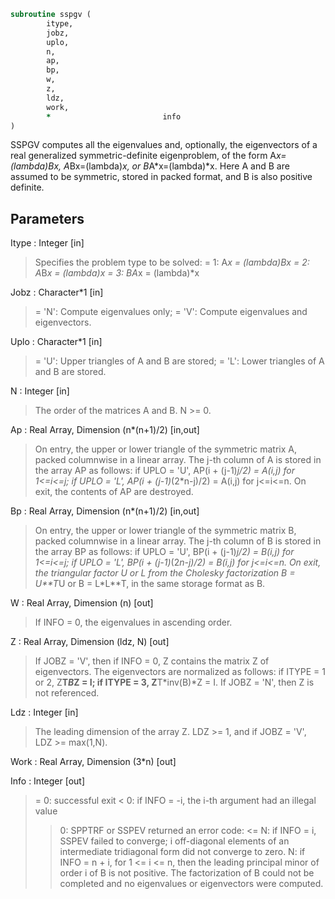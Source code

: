 ```fortran
subroutine sspgv (
		itype,
		jobz,
		uplo,
		n,
		ap,
		bp,
		w,
		z,
		ldz,
		work,
		*                         info
)
```

 SSPGV computes all the eigenvalues and, optionally, the eigenvectors
 of a real generalized symmetric-definite eigenproblem, of the form
 A*x=(lambda)*B*x,  A*Bx=(lambda)*x,  or B*A*x=(lambda)*x.
 Here A and B are assumed to be symmetric, stored in packed format,
 and B is also positive definite.

## Parameters
Itype : Integer [in]
> Specifies the problem type to be solved:
> = 1:  A*x = (lambda)*B*x
> = 2:  A*B*x = (lambda)*x
> = 3:  B*A*x = (lambda)*x

Jobz : Character*1 [in]
> = 'N':  Compute eigenvalues only;
> = 'V':  Compute eigenvalues and eigenvectors.

Uplo : Character*1 [in]
> = 'U':  Upper triangles of A and B are stored;
> = 'L':  Lower triangles of A and B are stored.

N : Integer [in]
> The order of the matrices A and B.  N >= 0.

Ap : Real Array, Dimension (n*(n+1)/2) [in,out]
> On entry, the upper or lower triangle of the symmetric matrix
> A, packed columnwise in a linear array.  The j-th column of A
> is stored in the array AP as follows:
> if UPLO = 'U', AP(i + (j-1)*j/2) = A(i,j) for 1<=i<=j;
> if UPLO = 'L', AP(i + (j-1)*(2*n-j)/2) = A(i,j) for j<=i<=n.
> On exit, the contents of AP are destroyed.

Bp : Real Array, Dimension (n*(n+1)/2) [in,out]
> On entry, the upper or lower triangle of the symmetric matrix
> B, packed columnwise in a linear array.  The j-th column of B
> is stored in the array BP as follows:
> if UPLO = 'U', BP(i + (j-1)*j/2) = B(i,j) for 1<=i<=j;
> if UPLO = 'L', BP(i + (j-1)*(2*n-j)/2) = B(i,j) for j<=i<=n.
> On exit, the triangular factor U or L from the Cholesky
> factorization B = U**T*U or B = L*L**T, in the same storage
> format as B.

W : Real Array, Dimension (n) [out]
> If INFO = 0, the eigenvalues in ascending order.

Z : Real Array, Dimension (ldz, N) [out]
> If JOBZ = 'V', then if INFO = 0, Z contains the matrix Z of
> eigenvectors.  The eigenvectors are normalized as follows:
> if ITYPE = 1 or 2, Z**T*B*Z = I;
> if ITYPE = 3, Z**T*inv(B)*Z = I.
> If JOBZ = 'N', then Z is not referenced.

Ldz : Integer [in]
> The leading dimension of the array Z.  LDZ >= 1, and if
> JOBZ = 'V', LDZ >= max(1,N).

Work : Real Array, Dimension (3*n) [out]

Info : Integer [out]
> = 0:  successful exit
> < 0:  if INFO = -i, the i-th argument had an illegal value
> > 0:  SPPTRF or SSPEV returned an error code:
> <= N:  if INFO = i, SSPEV failed to converge;
> i off-diagonal elements of an intermediate
> tridiagonal form did not converge to zero.
> > N:   if INFO = n + i, for 1 <= i <= n, then the leading
> principal minor of order i of B is not positive.
> The factorization of B could not be completed and
> no eigenvalues or eigenvectors were computed.

